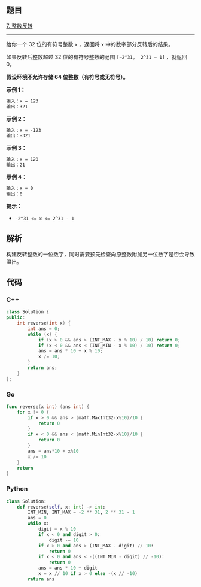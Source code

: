 ## 题目

[7. 整数反转](https://leetcode.cn/problems/reverse-integer/)

---

给你一个 32 位的有符号整数 `x` ，返回将 `x` 中的数字部分反转后的结果。

如果反转后整数超过 32 位的有符号整数的范围 `[−2^31,  2^31 − 1]` ，就返回 0。

**假设环境不允许存储 64 位整数（有符号或无符号）。**  

**示例 1：**

```txt
输入：x = 123
输出：321
```

**示例 2：**

```txt
输入：x = -123
输出：-321
```

**示例 3：**

```txt
输入：x = 120
输出：21
```

**示例 4：**

```txt
输入：x = 0
输出：0
```

**提示：**

- `-2^31 <= x <= 2^31 - 1`

## 解析

构建反转整数的一位数字，同时需要预先检查向原整数附加另一位数字是否会导致溢出。

## 代码

### C++

```cpp
class Solution {
public:
    int reverse(int x) {
        int ans = 0;
        while (x) {
            if (x > 0 && ans > (INT_MAX - x % 10) / 10) return 0;
            if (x < 0 && ans < (INT_MIN - x % 10) / 10) return 0;
            ans = ans * 10 + x % 10;
            x /= 10;
        }
        return ans;
    }
};
```

### Go

```go
func reverse(x int) (ans int) {
    for x != 0 {
        if x > 0 && ans > (math.MaxInt32-x%10)/10 {
            return 0
        }
        if x < 0 && ans < (math.MinInt32-x%10)/10 {
            return 0
        }
        ans = ans*10 + x%10
        x /= 10
    }
    return
}
```

### Python

```python
class Solution:
    def reverse(self, x: int) -> int:
        INT_MIN, INT_MAX = -2 ** 31, 2 ** 31 - 1
        ans = 0
        while x:
            digit = x % 10
            if x < 0 and digit > 0:
                digit -= 10
            if x > 0 and ans > (INT_MAX - digit) // 10:
                return 0
            if x < 0 and ans < -((INT_MIN - digit) // -10):
                return 0
            ans = ans * 10 + digit
            x = x // 10 if x > 0 else -(x // -10)
        return ans
```